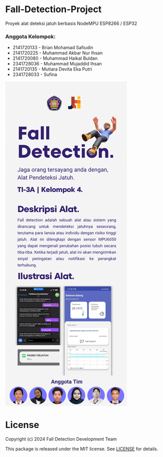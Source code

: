 # Fall-Detection-Project
Proyek alat deteksi jatuh berbasis NodeMPU ESP8266 / ESP32

### Anggota Kelompok:
- 2141720133 - Brian Mohamad Safiudin
- 2141720225 - Muhammad Akbar Nur Ihsan
- 2141720080 - Muhammad Haikal Buldan
- 2341728036 - Muhammad Mujaddid Ihsan
- 2141720135 - Mutiara Devita Eka Putri
- 2341728033 - Sufina


![Screenshot Proyek](assets-report/falldetectionkelompok4.png)


# License

Copyright (c) 2024 Fall Detection Development Team

This package is released under the MIT license. See [LICENSE](LICENSE) for details.
